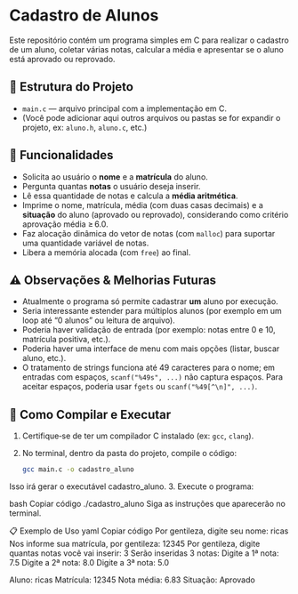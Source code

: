 # Cadastro de Alunos

Este repositório contém um programa simples em C para realizar o cadastro de um aluno, coletar várias notas, calcular a média e apresentar se o aluno está aprovado ou reprovado.

## 📂 Estrutura do Projeto

- `main.c` — arquivo principal com a implementação em C.  
- (Você pode adicionar aqui outros arquivos ou pastas se for expandir o projeto, ex: `aluno.h`, `aluno.c`, etc.)

## 📝 Funcionalidades

- Solicita ao usuário o **nome** e a **matrícula** do aluno.  
- Pergunta quantas **notas** o usuário deseja inserir.  
- Lê essa quantidade de notas e calcula a **média aritmética**.  
- Imprime o nome, matrícula, média (com duas casas decimais) e a **situação** do aluno (aprovado ou reprovado), considerando como critério aprovação média ≥ 6.0.  
- Faz alocação dinâmica do vetor de notas (com `malloc`) para suportar uma quantidade variável de notas.  
- Libera a memória alocada (com `free`) ao final.

## ⚠️ Observações & Melhorias Futuras

- Atualmente o programa só permite cadastrar **um** aluno por execução.  
- Seria interessante estender para múltiplos alunos (por exemplo em um loop até “0 alunos” ou leitura de arquivo).  
- Poderia haver validação de entrada (por exemplo: notas entre 0 e 10, matrícula positiva, etc.).  
- Poderia haver uma interface de menu com mais opções (listar, buscar aluno, etc.).  
- O tratamento de strings funciona até 49 caracteres para o nome; em entradas com espaços, `scanf("%49s", ...)` não captura espaços. Para aceitar espaços, poderia usar `fgets` ou `scanf("%49[^\n]", ...)`.  

## 🚀 Como Compilar e Executar

1. Certifique‑se de ter um compilador C instalado (ex: `gcc`, `clang`).  
2. No terminal, dentro da pasta do projeto, compile o código:

   ```bash
   gcc main.c -o cadastro_aluno
Isso irá gerar o executável cadastro_aluno.
3. Execute o programa:

bash
Copiar código
./cadastro_aluno
Siga as instruções que aparecerão no terminal.

📋 Exemplo de Uso
yaml
Copiar código
Por gentileza, digite seu nome: ricas
Nos informe sua matrícula, por gentileza: 12345
Por gentileza, digite quantas notas você vai inserir: 3
Serão inseridas 3 notas:
Digite a 1ª nota: 7.5
Digite a 2ª nota: 8.0
Digite a 3ª nota: 5.0

Aluno: ricas
Matrícula: 12345
Nota média: 6.83
Situação: Aprovado
